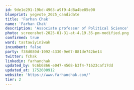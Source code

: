 ```yaml
---
id: 9de1e291-19bd-4963-a9f9-4d8a4be85e90
blueprint: yegvote_2025_candidate
title: 'Farhan Chak'
name: 'Farhan Chak'
description: 'Associate professor of Political Science'
photo: screenshot-2025-01-31-at-4.19.35-pm-modified.png
confirmed: true
ward: tastawiyiniwak
incumbent: false
party: f38d080d-1092-4330-9e67-881de742be14
twitter: fchak
linkedin: farhanchak
updated_by: 9c6b6866-e047-4568-b3f4-71623caf17dd
updated_at: 1752600912
website: 'https://www.farhanchak.com/'
tier: 2
---
```

